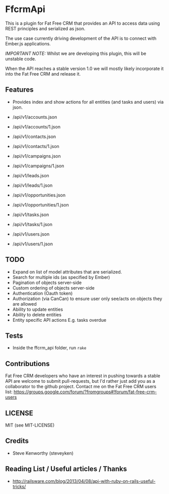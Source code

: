 # FfcrmApi

This is a plugin for Fat Free CRM that provides an API to access data using REST principles and serialized as json.

The use case currently driving development of the API is to connect with Ember.js applications.

*IMPORTANT NOTE:* Whilst we are developing this plugin, this will be unstable code.

When the API reaches a stable version 1.0 we will mostly likely incorporate it into the Fat Free CRM and release it.

## Features

* Provides index and show actions for all entities (and tasks and users) via json.

 * /api/v1/accounts.json
 * /api/v1/accounts/1.json
 * /api/v1/contacts.json
 * /api/v1/contacts/1.json
 * /api/v1/campaigns.json
 * /api/v1/campaigns/1.json
 * /api/v1/leads.json
 * /api/v1/leads/1.json
 * /api/v1/opportunities.json
 * /api/v1/opportunities/1.json
 * /api/v1/tasks.json
 * /api/v1/tasks/1.json
 * /api/v1/users.json
 * /api/v1/users/1.json

## TODO

* Expand on list of model attributes that are serialized.
* Search for multiple ids (as specified by Ember)
* Pagination of objects server-side
* Custom ordering of objects server-side
* Authentication (Oauth token)
* Authorization (via CanCan) to ensure user only see/acts on objects they are allowed
* Ability to update entities
* Ability to delete entities
* Entity specific API actions E.g. tasks overdue

## Tests

* Inside the ffcrm_api folder, run ```rake```

## Contributions

Fat Free CRM developers who have an interest in pushing towards a stable API are welcome to submit pull-requests, but I'd rather just add you as a collaborator to the github project.
Contact me on the Fat Free CRM users list: https://groups.google.com/forum/?fromgroups#!forum/fat-free-crm-users

## LICENSE

MIT (see MIT-LICENSE)

## Credits

* Steve Kenworthy (steveyken)

## Reading List / Useful articles / Thanks

* http://railsware.com/blog/2013/04/08/api-with-ruby-on-rails-useful-tricks/
